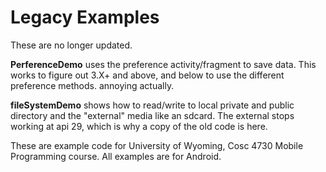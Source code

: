 Legacy Examples
===========

These are no longer updated.

<b>PerferenceDemo</b> uses the preference activity/fragment to save data.  This works to figure out 3.X+ and above, and below to use the different preference methods.  annoying actually.

<b>fileSystemDemo</b> shows how to read/write to local private and public directory and the "external" media like an sdcard.  The external stops working at api 29, which is why a copy of the old code is here.

These are example code for University of Wyoming, Cosc 4730 Mobile Programming course.
All examples are for Android.

